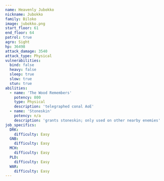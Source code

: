 ```yaml
---
name: Heavenly Jubokko
nickname: Jubokko
family: Biloko
image: jubokko.png
start_floor: 61
end_floor: 64
patrol: true
agro: Sight
hp: 36498
attack_damage: 3540
attack_type: Physical
vulnerabilities:
  bind: false
  heavy: false
  sleep: true
  slow: true
  stun: true
abilities:
  - name: 'The Wood Remembers'
    potency: 800
    type: Physical
    description: 'telegraphed conal AoE'
  - name: 'Stoneskin'
    potency: n/a
    description: 'grants stoneskin; only used on other nearby enemies'
job_specifics:
  DRK:
    difficulty: Easy
  GNB:
    difficulty: Easy
  MCH:
    difficulty: Easy
  PLD:
    difficulty: Easy
  WAR:
    difficulty: Easy
---
```

